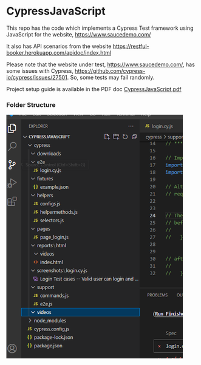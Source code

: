 # CypressJavaScript

This repo has the code which implements a Cypress Test framework using JavaScript for the website, https://www.saucedemo.com/

It also has API scenarios from the website https://restful-booker.herokuapp.com/apidoc/index.html

Please note that the website under test, https://www.saucedemo.com/, has some issues with Cypress, https://github.com/cypress-io/cypress/issues/27501. So, some tests may fail randomly.

Project setup guide is available in the PDF doc [CypressJavaScript.pdf](CypressJavaScript.pdf)

### **Folder Structure**
![img.png](img.PNG)
